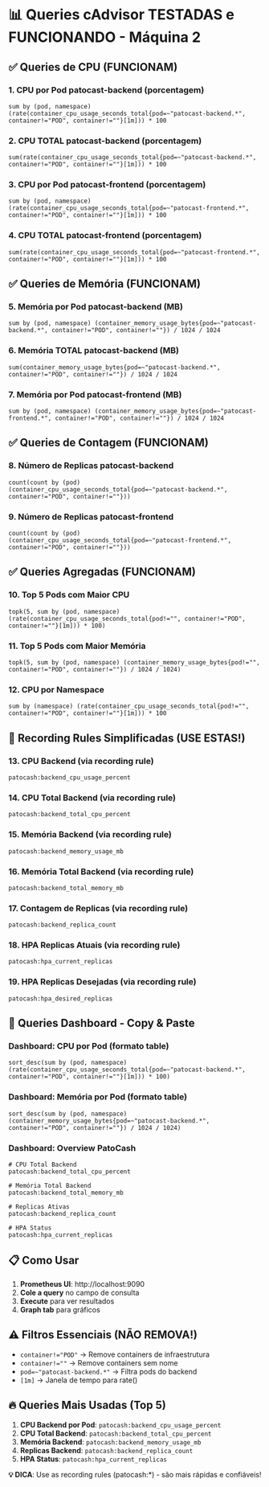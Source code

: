 # 📊 Queries cAdvisor TESTADAS e FUNCIONANDO - Máquina 2

## ✅ Queries de CPU (FUNCIONAM)

### 1. CPU por Pod patocast-backend (porcentagem)
```promql
sum by (pod, namespace) (rate(container_cpu_usage_seconds_total{pod=~"patocast-backend.*", container!="POD", container!=""}[1m])) * 100
```

### 2. CPU TOTAL patocast-backend (porcentagem)
```promql
sum(rate(container_cpu_usage_seconds_total{pod=~"patocast-backend.*", container!="POD", container!=""}[1m])) * 100
```

### 3. CPU por Pod patocast-frontend (porcentagem)
```promql
sum by (pod, namespace) (rate(container_cpu_usage_seconds_total{pod=~"patocast-frontend.*", container!="POD", container!=""}[1m])) * 100
```

### 4. CPU TOTAL patocast-frontend (porcentagem)
```promql
sum(rate(container_cpu_usage_seconds_total{pod=~"patocast-frontend.*", container!="POD", container!=""}[1m])) * 100
```

## ✅ Queries de Memória (FUNCIONAM)

### 5. Memória por Pod patocast-backend (MB)
```promql
sum by (pod, namespace) (container_memory_usage_bytes{pod=~"patocast-backend.*", container!="POD", container!=""}) / 1024 / 1024
```

### 6. Memória TOTAL patocast-backend (MB)
```promql
sum(container_memory_usage_bytes{pod=~"patocast-backend.*", container!="POD", container!=""}) / 1024 / 1024
```

### 7. Memória por Pod patocast-frontend (MB)
```promql
sum by (pod, namespace) (container_memory_usage_bytes{pod=~"patocast-frontend.*", container!="POD", container!=""}) / 1024 / 1024
```

## ✅ Queries de Contagem (FUNCIONAM)

### 8. Número de Replicas patocast-backend
```promql
count(count by (pod) (container_cpu_usage_seconds_total{pod=~"patocast-backend.*", container!="POD", container!=""}))
```

### 9. Número de Replicas patocast-frontend
```promql
count(count by (pod) (container_cpu_usage_seconds_total{pod=~"patocast-frontend.*", container!="POD", container!=""}))
```

## ✅ Queries Agregadas (FUNCIONAM)

### 10. Top 5 Pods com Maior CPU
```promql
topk(5, sum by (pod, namespace) (rate(container_cpu_usage_seconds_total{pod!="", container!="POD", container!=""}[1m])) * 100)
```

### 11. Top 5 Pods com Maior Memória
```promql
topk(5, sum by (pod, namespace) (container_memory_usage_bytes{pod!="", container!="POD", container!=""}) / 1024 / 1024)
```

### 12. CPU por Namespace
```promql
sum by (namespace) (rate(container_cpu_usage_seconds_total{pod!="", container!="POD", container!=""}[1m])) * 100
```

## 🚀 Recording Rules Simplificadas (USE ESTAS!)

### 13. CPU Backend (via recording rule)
```promql
patocash:backend_cpu_usage_percent
```

### 14. CPU Total Backend (via recording rule)
```promql
patocash:backend_total_cpu_percent
```

### 15. Memória Backend (via recording rule)
```promql
patocash:backend_memory_usage_mb
```

### 16. Memória Total Backend (via recording rule)
```promql
patocash:backend_total_memory_mb
```

### 17. Contagem de Replicas (via recording rule)
```promql
patocash:backend_replica_count
```

### 18. HPA Replicas Atuais (via recording rule)
```promql
patocash:hpa_current_replicas
```

### 19. HPA Replicas Desejadas (via recording rule)
```promql
patocash:hpa_desired_replicas
```

## 🎯 Queries Dashboard - Copy & Paste

### Dashboard: CPU por Pod (formato table)
```promql
sort_desc(sum by (pod, namespace) (rate(container_cpu_usage_seconds_total{pod=~"patocast-backend.*", container!="POD", container!=""}[1m])) * 100)
```

### Dashboard: Memória por Pod (formato table)
```promql
sort_desc(sum by (pod, namespace) (container_memory_usage_bytes{pod=~"patocast-backend.*", container!="POD", container!=""}) / 1024 / 1024)
```

### Dashboard: Overview PatoCash
```promql
# CPU Total Backend
patocash:backend_total_cpu_percent

# Memória Total Backend  
patocash:backend_total_memory_mb

# Replicas Ativas
patocash:backend_replica_count

# HPA Status
patocash:hpa_current_replicas
```

## 📋 Como Usar

1. **Prometheus UI**: http://localhost:9090
2. **Cole a query** no campo de consulta
3. **Execute** para ver resultados
4. **Graph tab** para gráficos

## ⚠️ Filtros Essenciais (NÃO REMOVA!)

- `container!="POD"` → Remove containers de infraestrutura
- `container!=""` → Remove containers sem nome  
- `pod=~"patocast-backend.*"` → Filtra pods do backend
- `[1m]` → Janela de tempo para rate()

## 🔥 Queries Mais Usadas (Top 5)

1. **CPU Backend por Pod**: `patocash:backend_cpu_usage_percent`
2. **CPU Total Backend**: `patocash:backend_total_cpu_percent`
3. **Memória Backend**: `patocash:backend_memory_usage_mb`
4. **Replicas Backend**: `patocash:backend_replica_count`
5. **HPA Status**: `patocash:hpa_current_replicas`

**💡 DICA**: Use as recording rules (patocash:*) - são mais rápidas e confiáveis!